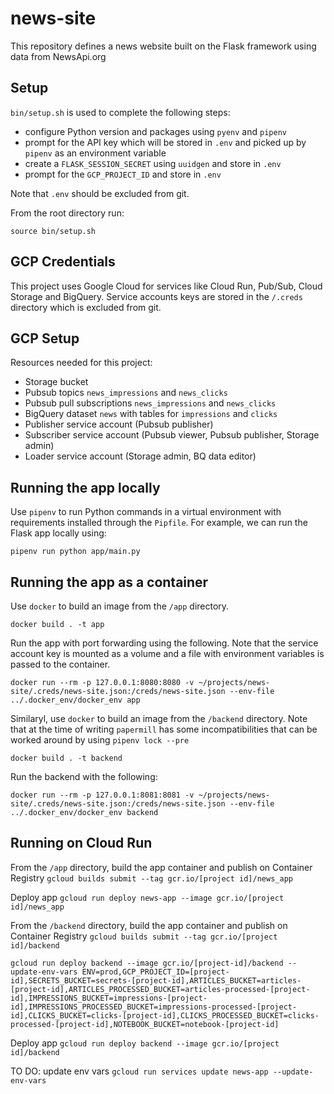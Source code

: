 # news-site

This repository defines a news website built on the Flask framework using data from NewsApi.org

## Setup

`bin/setup.sh` is used to complete the following steps:
- configure Python version and packages using `pyenv` and `pipenv`
- prompt for the API key which will be stored in `.env` and picked up by `pipenv` as an environment variable
- create a `FLASK_SESSION_SECRET` using `uuidgen` and store in `.env`
- prompt for the `GCP_PROJECT_ID` and store in `.env`

Note that `.env` should be excluded from git.

From the root directory run: 

```
source bin/setup.sh
```

## GCP Credentials

This project uses Google Cloud for services like Cloud Run, Pub/Sub, Cloud Storage and BigQuery. Service accounts keys are stored in the `/.creds` directory which is excluded from git.

## GCP Setup

Resources needed for this project:
- Storage bucket
- Pubsub topics `news_impressions` and `news_clicks`
- Pubsub pull subscriptions `news_impressions` and `news_clicks`
- BigQuery dataset `news` with tables for `impressions` and `clicks`
- Publisher service account (Pubsub publisher)
- Subscriber service account (Pubsub viewer, Pubsub publisher, Storage admin)
- Loader service account (Storage admin, BQ data editor)

## Running the app locally

Use `pipenv` to run Python commands in a virtual environment with requirements installed through the `Pipfile`. For example, we can run the Flask app locally using:

```
pipenv run python app/main.py
```

## Running the app as a container

Use `docker` to build an image from the `/app` directory.

```
docker build . -t app
```

Run the app with port forwarding using the following. Note that the service account key is mounted as a volume and a file with environment variables is passed to the container.

```
docker run --rm -p 127.0.0.1:8080:8080 -v ~/projects/news-site/.creds/news-site.json:/creds/news-site.json --env-file ../.docker_env/docker_env app
```

Similaryl, use `docker` to build an image from the `/backend` directory. Note that at the time of writing `papermill` has some incompatibilities that can be worked around by using `pipenv lock --pre` 

```
docker build . -t backend
```

Run the backend with the following:

```
docker run --rm -p 127.0.0.1:8081:8081 -v ~/projects/news-site/.creds/news-site.json:/creds/news-site.json --env-file ../.docker_env/docker_env backend
```

## Running on Cloud Run

From the `/app` directory, build the app container and publish on Container Registry `gcloud builds submit --tag gcr.io/[project id]/news_app`

Deploy app `gcloud run deploy news-app --image gcr.io/[project id]/news_app`

From the `/backend` directory, build the app container and publish on Container Registry `gcloud builds submit --tag gcr.io/[project id]/backend`

```
gcloud run deploy backend --image gcr.io/[project-id]/backend --update-env-vars ENV=prod,GCP_PROJECT_ID=[project-id],SECRETS_BUCKET=secrets-[project-id],ARTICLES_BUCKET=articles-[project-id],ARTICLES_PROCESSED_BUCKET=articles-processed-[project-id],IMPRESSIONS_BUCKET=impressions-[project-id],IMPRESSIONS_PROCESSED_BUCKET=impressions-processed-[project-id],CLICKS_BUCKET=clicks-[project-id],CLICKS_PROCESSED_BUCKET=clicks-processed-[project-id],NOTEBOOK_BUCKET=notebook-[project-id]
```

Deploy app `gcloud run deploy backend --image gcr.io/[project id]/backend`

TO DO: update env vars `gcloud run services update news-app --update-env-vars`